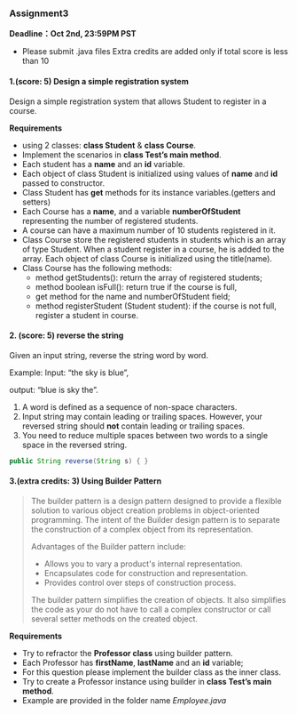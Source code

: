 <h3>Assignment3</h3>

**Deadline：Oct 2nd, 23:59PM PST**

+ Please submit .java files Extra credits are added only if total score is less than 10



<h4>1.(score: 5) Design a simple registration system  </h4>

 Design a simple registration system that allows Student to register in a course.

**Requirements**

+ using 2 classes: **class Student** & **class Course**. 
+ Implement the scenarios in **class Test’s main method**. 
+ Each student has a **name** and an **id** variable. 
+ Each object of class Student is initialized using values of **name** and **id** passed to constructor. 
+ Class Student has **get** methods for its instance variables.(getters and setters) 
+ Each Course has a **name**, and a variable **numberOfStudent** representing the number of registered students. 
+ A course can have a maximum number of 10 students registered in it. 
+ Class Course store the registered students in students which is an array of type Student. When a student register in a course, he is added to the array. Each object of class Course is initialized using the title(name). 
+ Class Course has the following methods: 
  + method getStudents(): return the array of registered students; 
  + method boolean isFull(): return true if the course is full, 
  + get method for the name and numberOfStudent field; 
  + method registerStudent (Student student): if the course is not full, register a student in course. 



<h4>2. (score: 5) reverse the string</h4>

Given an input string, reverse the string word by word. 

Example: Input: “the sky is blue”, 

output: “blue is sky the”.

1. A word is defined as a sequence of non-space characters.
2. Input string may contain leading or trailing spaces. However, your reversed string should **not** contain leading or trailing spaces.
3. You need to reduce multiple spaces between two words to a single space in the reversed string.

```java
public String reverse(String s) { }
```



<h4>3.(extra credits: 3) Using Builder Pattern</h4>

> The builder pattern is a design pattern designed to provide a flexible solution to various object creation problems in object-oriented programming. The intent of the Builder design pattern is to separate the construction of a complex object from its representation. 
>
> Advantages of the Builder pattern include:
>
> - Allows you to vary a product's internal representation.
> - Encapsulates code for construction and representation.
> - Provides control over steps of construction process.
>
> The builder pattern simplifies the creation of objects. It also simplifies the code as your do not have to call a complex constructor or call several setter methods on the created object.

**Requirements**

+ Try to refractor the **Professor class** using builder pattern. 
+ Each Professor has **firstName**, **lastName** and an **id** variable; 
+ For this question please implement the builder class as the inner class. 
+ Try to create a Professor instance using builder in **class Test’s main method**. 
+ Example are provided in the folder name *Employee.java*

